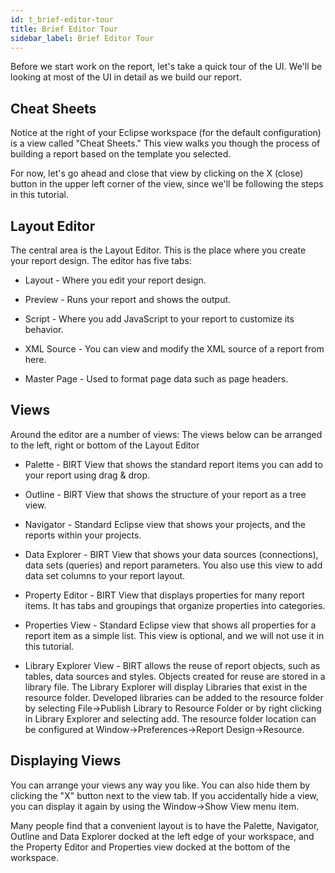 ```yaml
---
id: t_brief-editor-tour
title: Brief Editor Tour
sidebar_label: Brief Editor Tour
---
```


Before we start work on the report, let's take a quick tour of the UI. We'll be looking at most of the UI in detail as we build our report.

## Cheat Sheets

Notice at the right of your Eclipse workspace (for the default configuration) is a view called "Cheat Sheets." This view walks you though the process of building a report based on the template you selected.

For now, let's go ahead and close that view by clicking on the X (close) button in the upper left corner of the view, since we'll be following the steps in this tutorial.
## Layout Editor

The central area is the Layout Editor. This is the place where you create your report design. The editor has five tabs:

*    Layout - Where you edit your report design.

*    Preview - Runs your report and shows the output.

*    Script - Where you add JavaScript to your report to customize its behavior.

*    XML Source - You can view and modify the XML source of a report from here.

*    Master Page - Used to format page data such as page headers.

## Views

Around the editor are a number of views: The views below can be arranged to the left, right or bottom of the Layout Editor

*    Palette - BIRT View that shows the standard report items you can add to your report using drag & drop.

*    Outline - BIRT View that shows the structure of your report as a tree view.

*    Navigator - Standard Eclipse view that shows your projects, and the reports within your projects.

*    Data Explorer - BIRT View that shows your data sources (connections), data sets (queries) and report parameters. You also use this view to add data set columns to your report layout.

*    Property Editor - BIRT View that displays properties for many report items. It has tabs and groupings that organize properties into categories.

*    Properties View - Standard Eclipse view that shows all properties for a report item as a simple list. This view is optional, and we will not use it in this tutorial.

*    Library Explorer View - BIRT allows the reuse of report objects, such as tables, data sources and styles. Objects created for reuse are stored in a library file. The Library Explorer will display Libraries that exist in the resource folder. Developed libraries can be added to the resource folder by selecting File->Publish Library to Resource Folder or by right clicking in Library Explorer and selecting add. The resource folder location can be configured at Window->Preferences->Report Design->Resource.

## Displaying Views

You can arrange your views any way you like. You can also hide them by clicking the "X" button next to the view tab. If you accidentally hide a view, you can display it again by using the Window->Show View menu item.

Many people find that a convenient layout is to have the Palette, Navigator, Outline and Data Explorer docked at the left edge of your workspace, and the Property Editor and Properties view docked at the bottom of the workspace.